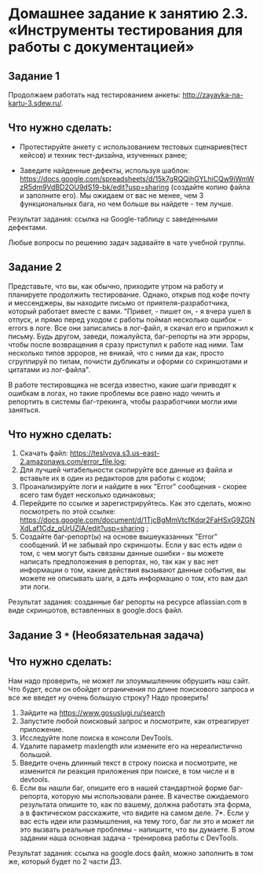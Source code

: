 # Домашнее задание к занятию 2.3. «Инструменты тестирования для работы с документацией»

## Задание 1
Продолжаем работать над тестированием анкеты: http://zayavka-na-kartu-3.sdew.ru/. 

## Что нужно сделать:
* Протестируйте анкету с использованием тестовых сценариев(тест кейсов) и техник тест-дизайна, изученных ранее;

* Заведите найденные дефекты, используя шаблон: https://docs.google.com/spreadsheets/d/15k7gRQQihGYLhiCQw9iWmWzR5dm9VdBD2OU9dS19-bk/edit?usp=sharing
(создайте копию файла и заполните его). Мы ожидаем от вас не менее, чем 3 функциональных бага, но чем больше вы найдете - тем лучше.

Результат задания: ссылка на Google-таблицу с заведенными дефектами. 

Любые вопросы по решению задач задавайте в чате учебной группы.


## Задание 2

Представьте, что вы, как обычно, приходите утром на работу и планируете продолжить тестирование. Однако, открыв под кофе почту и мессенджеры, вы находите письмо от приятеля-разработчика, который работает вместе с вами. "Привет, - пишет он, - я вчера ушел в отпуск, и прямо перед уходом с работы поймал несколько ошибок – errors в логе. Все они записались в лог-файл, я скачал его и приложил к письму. Будь другом, заведи, пожалуйста, баг-репорты на эти эрроры, чтобы после возвращения я сразу приступил к работе над ними. Там несколько типов эрроров, не вникай, что с ними да как, просто сгруппируй по типам, почисти дубликаты и оформи со скриншотами и цитатами из лог-файла".

В работе тестировщика не всегда известно, какие шаги приводят к ошибкам в логах, но такие проблемы все равно надо чинить и репортить в системы баг-трекинга, чтобы разработчики могли ими заняться.

## Что нужно сделать:
1. Скачать файл: https://teslvova.s3.us-east-2.amazonaws.com/error_file.log;
2. Для лучшей читабельности скопируйте все данные из файла и вставьте их в один из редакторов для работы с кодом;
3. Проанализируйте логи и найдите в них "Error" сообщения - скорее всего там будет несколько одинаковых;
4. Перейдите по ссылке и зарегистрируйтесь. Как это сделать, можно посмотреть по этой ссылке: https://docs.google.com/document/d/1TjcBgMmVtcfKdqr2FaHSxG9ZGNXdLaf1Cdz_qUrUZlA/edit?usp=sharing ;
5. Создайте баг-репорт(ы) на основе вышеуказанных "Error" сообщений. И не забывай про скриншоты. Если у вас есть идеи о том, с чем могут быть связаны данные ошибки - вы можете написать предположения в репортах, но, так как у вас нет информации о том, какие действия вызывают данные события, вы можете не описывать шаги, а дать информацию о том, кто вам дал эти логи.

Результат задания: созданные баг репорты на ресурсе atlassian.com в виде скриншотов, вставленных в google.docs файл.


## Задание 3 `*` (Необязательная задача)

## Что нужно сделать:
Нам надо проверить, не может ли злоумышленник обрушить наш сайт. Что будет, если он обойдет ограничения по длине поискового запроса и все же введет ну очень большую строку? Надо проверить!
1. Зайдите на https://www.gosuslugi.ru/search
2. Запустите любой поисковый запрос и посмотрите, как отреагирует приложение.
3. Исследуйте поле поиска в консоли DevTools.
4. Удалите параметр maxlength или измените его на нереалистично большой.
5. Введите очень длинный текст в строку поиска и посмотрите, не изменится ли реакция приложения при поиске, в том числе и в devtools.
6. Если вы нашли баг, опишите его в нашей стандартной форме баг-репорта, которую мы использовали ранее. В качестве ожидаемого результата опишите то, как по вашему, должна работать эта форма, а в фактическом расскажите, что видите на самом деле. 
7*. Если у вас есть идеи или размышления, на тему того, баг ли это и может ли это вызвать реальные проблемы - напишите, что вы думаете. 
В этом задании наша основная задача - тренировка работы с DevTools.

Результат задания: ссылка на google.docs файл, можно заполнить в том же, который будет по 2 части ДЗ.
